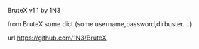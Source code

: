 BruteX v1.1 by 1N3

from BruteX some dict  (some username,password,dirbuster....)

url:https://github.com/1N3/BruteX

